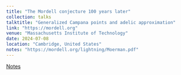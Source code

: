 ```yaml
---
title: "The Mordell conjecture 100 years later"
collection: talks
talktitle: "Generalized Campana points and adelic approximation"
link: "https://mordell.org"
venue: "Massachusetts Institute of Technology"
date: 2024-07-08
location: "Cambridge, United States"
notes: "https://mordell.org/lightning/Moerman.pdf"
---
```


[Notes](https://mordell.org/lightning/Moerman.pdf)
